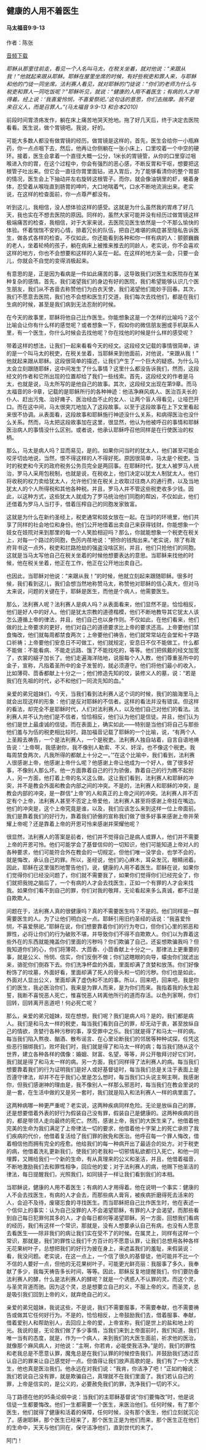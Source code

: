 ﻿## 健康的人用不着医生

#### 马太福音9:9-13

作者：陈张

[音频下载](https://link.jscdn.cn/1drv/aHR0cHM6Ly8xZHJ2Lm1zL3UvcyFBaW5LWUhaYVJhLW5sRHJlc3dtcTdwdHA4TW5kP2U9ZmJLN2da.m4a)  

*耶稣从那里往前走，看见一个人名叫马太，在税关坐着，就对他说：“来跟从我！”他就起来跟从耶稣。耶稣在屋里坐席的时候，有好些税吏和罪人来，与耶稣和他的门徒一同坐席。法利赛人看见，就对耶稣的门徒说：“你们的老师为什么与税吏和罪人一同吃饭呢？”耶稣听见，就说：“健康的人用不着医生；有病的人才用得着。经上说：‘我喜爱怜悯，不喜爱祭祀。’这句话的意思，你们去揣摩。我不是来召义人，而是召罪人。”(马太福音 9:9-13 和合本2010)*

前段时间胃溃疡发作，躺在床上痛苦地哭天抢地。拖了好几天后，终于决定去医院看看。医生说，做个胃镜吧。我说，好的。

可能大多数人都没有做胃镜的经历。做胃镜是这样的，首先，医生会给你一小瓶麻药，你一点点咽下去，然后，他再让你侧躺在一张小床上，口里咬着一个中空的硬环。接着，医生会拿着一个直径大概一公分，1米长的胃镜管，从你的口里穿过咽喉进入你的胃，在这个过程中，你会有强烈的恶心感，不断反胃和干呕，想要把这根管子吐出来。但它会一直往你胃里面钻，进入胃后，为了能够看清你的整个胃部的情况，医生会上下抽动并左右旋转这根管子。而你，就会像油锅里的虾，蜷着身体，忍受着从喉咙直到肠胃的呻吟，大口地喘着气，口水不断地流淌出来。老实说，在这样的检查面前，你一点尊严都没有。

听到这儿，我相信，没人想体验这样的感受。这就是为什么虽然我的胃疼了好几天，我也实在不想去医院的原因。同样的，虽然大家可能并没有经历过做胃镜这样极端痛苦的检查，我相信，对于大家来说，去医院见医生依然是一个不那么愉快的体验。怀着惴惴不安的心情，排着冗长的队伍，把自己难堪的病症甚至隐私告诉医生，做各式各样的检查。不仅如此，你还能看到各种和你一样有病的人：颤颤巍巍的老人，坐着轮椅的孩子，躺在病床上被推来推去的同龄人，老实说，你不会喜欢这样的地方，你也不会想要和这样的人呆在一起。在这样的地方呆一会，只要一会儿，你就会不自觉的变得消极起来。

有意思的是，正是因为看病是一件如此痛苦的事，这导致我们对医生和医院存在某种复杂的感情。首先，我们渴望我们的身边有好的医院，我们希望能够认识几个医生朋友，我们从不吝啬去称赞他们为白衣天使，我们渴望他们能妙手回春。其次，我们不愿意去医院，我们也不会想和医生打交道，我们每次去找他们，都是在我们生病的时候，甚至是我们病到无法忍耐的时候。

在今天的故事里，耶稣将他自己比作医生。你能想象这是一个怎样的比喻吗？这个比喻会让你有什么样的感觉呢？或者想象一下，假如你的微信朋友圈或手机联系人里，有一个医生，你什么时候会去找他呢？你在找他的时候是什么样的感受呢？

带着这样的想法，让我们一起来看看今天的经文。这段经文记载的事情很简单，讲的是一个叫马太的税吏，在税关坐着，当耶稣来到他面前，对他说，“来跟从我！” 他就起来跟从耶稣。这段很简单的描述，让我们产生了一个巨大的疑惑。为什么马太会立刻跟随耶稣，这中间发生了什么事情？这里什么都没告诉我们，然而，这段经文的作者和它所出现的位置却给了我们一些线索。首先，这段经文的作者是马太，也就是说，马太所写的是他自己的故事。其次，这段经文出现在第9章。而马太福音的8-9章，记载的是耶稣所行的各种神迹：他洁净麻风病人、医治百夫长的仆人、赶出污鬼、治好瘫子、医治经血不止的女人、让两个盲人得看见，让哑巴开口。而在这中间，马太很突兀地加入了这段故事。以至于这段故事在上下文里看起来很不协调。从表面看，这段故事和耶稣施行神迹没什么关系，和病得医治也没什么关系。然而，马太把这段故事加在这里，很显然，他认为他被呼召的事情和耶稣医治病人的事情没什么区别。或者说，他承认耶稣呼召他同样是在行使医治的权柄。

那么，马太是病人吗？显而易见，是的。如果你问当时的犹太人，他们甚至可能会咬牙切齿地说，当然，恨不得这样的人不得好死。原因很简单，马太是个税吏。当时的税吏和今天的政府税务公务员完全是两回事。在耶稣时代，犹太人被罗马人统治，罗马人采用包税制，也就是说，在税收上，他们决定以犹太人制犹太人。他们将收税的权力卖给犹太人，允许他们坐在税关上收取过往商人的通行费，以及当地犹太人的个人所得税和其他各种税。并且，罗马人并不管这些税吏收多少钱。因此，以这种方式，这些犹太人就成为了罗马统治他们同胞的帮凶，不仅如此，他们还借着为罗马人当打手，借着压榨自己的同胞发家致富。

这就是为什么在新约圣经上，税吏通常和妓女放在一起。在当时的环境里，他们共享了同样的社会地位和身份。他们公开地借着出卖自己来获得钱财。你能想象一个妓女在妓院对来到那里的每一个人笑脸相迎吗？那么，你就能想象一个税吏在税关上，对每一个路过的同胞，色厉内荏地说：“把你的钱掏出来。”老实说，除了有政府背书这一点外，税吏和拦路抢劫的强盗没啥区别，并且，他们只抢他们的同胞。这就是当马太写他自己在税关坐着的时候他想要表达的意思。当耶稣来找他的时候，他在税关坐着，他正在工作，他正在公开地出卖自己。

也因此，当耶稣对他说：“来跟从我！”的时候，他就立刻起来跟随耶稣。很多时候，我们看到这儿，我们会想当然地称赞马太，称赞他对耶稣的信心真大，但对马太来说，问题的关键在于，耶稣是医生，而他是个病人，他需要医生。

那么，法利赛人呢？法利赛人是病人吗？从表面看来，他们显然不是。恰恰相反，他们是好人中的好人。他们是犹太宗教的道德楷模，他们不断地教导其它犹太人该怎么遵循上帝的律法，并且，他们自己也以身作则。不仅如此，在他们看来，他们做的比上帝要求的更好，他们对自己的道德要求比上帝的要求还高。上帝要他们禁食悔改，他们就每周都禁食两次；上帝要他们祷告，他们就常常站在会堂和十字路口祈祷；上帝要他们安息日不可做工，他们就规定，安息日不仅不能做工，什么都不能做：不能看病、不能走远路、饿了不能找吃的，等等。他们把佩戴的经文加宽了，衣裳的繸子加长了。他们走遍海洋陆地，说服每个人入教，他们尊重圣所中的金子，宣称，凡指着圣所中的金子发誓的，就必须遵守。他们将他们最小的收入，比如薄荷、茴香都献上十分之一；他们修造先知的坟，装修义人的墓，说：“若是我们在先祖的时代，必不和他们一同流先知的血。”

亲爱的弟兄姐妹们，今天，当我们看到法利赛人这个词的时候，我们的脑海里马上就会出现这样的形象：他们是反对耶稣的不信者。这样的看法并没有错误。但这样的看法，却完全不是耶稣时代，人们对法利赛人，以及他们自己对他们的看法。法利赛人并不认为他们是不信者，恰恰相反，他们认为他们是信徒。并且，他们认为他们是世上最虔诚的信徒。而在表面上，确实如此——特别是当他们将自己与那些他们羞与为伍的税吏相比较时。路加福音记载了耶稣的一个比喻，说，“有两个人上圣殿去祷告，一个是法利赛人，一个是税吏。法利赛人独自站着，自言自语地祷告说：‘上帝啊，我感谢你，我不像别人勒索、不义、奸淫，也不像这个税吏。我每周禁食两次，凡我所得的都献上十分之一。’”在这个比喻中，我们看到，法利赛人很感谢上帝，他感谢上帝什么呢？他感谢上帝让他成为一个好人，做了很多好事，不像别人那么坏。他一方面靠着自己的行为骄傲，靠着自己的行为瞧不起别人，另一方面，他打着上帝的名义这么做。这让我们看到，法利赛人和耶稣的冲突，并不是教会外面和教会内部之间的冲突。不是的，法利赛人和耶稣的冲突，是教会内部的冲突，是一群信“上帝”的人和真正的上帝之间的冲突。法利赛人并不否定有个上帝，法利赛人甚至不否定上帝爱他，法利赛人甚至将感谢上帝挂在嘴边。他们的冲突是，这个上帝究竟是谁，以及，我们应该怎么来到这样一位上帝面前。我们是靠着我们的好行为，靠着我们骄傲的宣称我们做了很多好事来感谢上帝并荣耀上帝呢？还是靠着上帝的开恩可怜来感谢并荣耀他呢？

很显然，法利赛人的答案是前者，他们并不觉得自己是病人或罪人，他们并不需要上帝的开恩可怜。他们可能学会了基督信仰的一切知识，他们可能知道上帝对人的各种要求，他们可能符合外在教会的一切规定。但他们唯一没学会，也学不会的，就是悔改，承认自己的罪。所以，圣经说，他们的心麻木，耳朵发沉，眼睛闭着。因此，耶稣在这里强烈地警告他们，说，健康的人用不着医生。耶稣在说，如果你们觉得你们已经没问题了，你们就不需要我了，如果你们觉得你们已经完全了，你们就把我抛之脑后了，一个有病的人才会去找医生，正如一个有罪的人才会来找我。如果你们看不到自己的罪，你们对我的敬拜，无论看起来多么真诚，都不过是自欺欺人。

问题在于，法利赛人真的很健康吗？真的不需要医生吗？不是的。他们同样是一群需要医生的人。为了让他们明白这一点。耶稣引用旧约圣经的话说：“我喜爱怜悯，不喜爱祭祀。”耶稣在说，你们想要靠着你们的行为夸口，但你们心里的邪恶和罪性，必将让你们的行为破败不堪，并导致你们不得不自欺欺人。你们以为靠着这些外在的东西就能掩盖你们里面的污秽吗？你们欺骗了自己，还妄想欺骗我吗？但我知道你们的心，你们将薄荷、大茴香、小茴香献上十分之一，那律法上更重要的事，就是公义、怜悯、信实，你们反倒不做；你们这瞎眼的向导，蠓虫你们就滤出来，骆驼你们倒吞下去。你们洗净杯盘的外面，里面却满了贪婪和放荡。你们好像粉饰了的坟墓，外面好看，里面却满了死人的骨头和一切的污秽。你们也是如此，外面对人显出公义，里面却满了虚伪和不法的事。所以，回来吧，回来吧，我是你们的医生，我必医治你们，我来是为罪人而来，是为你们而来。我指着我的永生起誓，我断不喜悦恶人死亡，惟喜悦恶人转离他所行的道而存活。以色列家啊，你们回转，回转离开恶道吧！何必死亡呢？

那么，亲爱的弟兄姐妹，现在想想，我们呢？我们是病人吗？是的，我们都是病人。我们是和马太一样的税吏，每当我们看到自己的罪，却无动于衷，甚至放纵自己的情欲，贪婪行各种污秽的事，享受罪中之乐。我们就是得了和马太一样的病。每当我们陷入熬夜、酗酒、散布谣言、在心里论断我们的邻居等种种试探，任凭这些恶行捆绑我们，败坏我们时，我们就是得了和马太一样的病；每当我们随从这个世界，建立各种各样的偶像：婚姻、财富、名望，等等，并公开敬拜讨好它们时，我们就是得了和马太一样的病。另一方面，我们同样得了法利赛人的病。每当我们想要靠着我们的行为证明我们是好人或好基督徒时，每当我们总是关注于表面上是否遵守律法，却并不在乎我们心里是怎么想时，每当我们口头说主啊主啊，我感谢你，但我们感谢神的理由是，我不像别人一样那么邪恶时，每当我们在教会里说的是一套，在生活中做的又是另一套时，我们就是陷入和法利赛人一样的病里面了。

这两种病哪一种更严重呢？老实说，这两种疾病同样危险。无论是放纵自己的罪，还是想要借着外表的好行为假装自己没有罪，假装自己是健康的。这两种疾病的目的，都是带领人走向最终的死亡。然而，感谢上帝，我们的大医生来了。他借着他完美的生命为我们满足了上帝律法一切的要求，他借着他十字架上的死亡承担了我们疾病的代价，他借着复活给了我们罪的赦免和医治。他呼召每一个罪人悔改，借着相信他而拥有完全的痊愈。他给我们的每一种病开出了最适合的处方。对于税吏的病，他借着洗礼更新我们，使我们的老我和一切邪情私欲都归入死亡，和他一同埋葬，又赐给我们一个新的生命，有从真理来的公义和圣洁，并且，他借着福音，不断地激励我们去和罪性相争，回应他的爱；对于法利赛人的病，他赐下他圣洁的律法，每日提醒我们，光照我们，如同镜子一样让我们看到我们的本相。

当耶稣说，健康的人用不着医生；有病的人才用得着。他在说明一个事实：健康的人不会去找医生，有病的人才会去，而那些病人膏肓，被疾病折磨得死去活来的人，会迫不及待，废寝忘食的寻找医生。而当耶稣把自己比作医生时，他在表述一个信仰上的事实：认为自己没罪的人不会渴望耶稣，有罪的人才会渴望，而那些看到自己每日犯罪何其多的人，才会每日都何等渴望耶稣。另一方面，回想我们看病的经历，我们有这样一个常识，那就是，没有人想要承认自己有病，也没有人愿意去看医生——除非我们的病让我们实在受不了的时候。在属灵上，同样有这样一个常识，那就是，我们的罪性让我们千方百计的不愿意认罪，让我们总想用各种各样无花果树叶子，总想把我们的好行为披在身上，来遮盖我们的羞耻，来假装说：看，我没问题。老实说，在这一点上，一个信了很久的基督徒，他可能并不比一个不信的人要好一点，但他的无花果树叶子，可能更光鲜亮丽：我服事了多久，我奉献了多少，我每天祷告多长时间，等等。因此，耶稣反复地提醒我们，你们要防备法利赛人的酵，什么是法利赛人的酵呢？就是一个诱惑人不认罪的灵。而这个灵，与圣灵背道而驰。因为这个灵，总是想要立自己的义，不服上帝的义。而圣灵，总是吸引我们回到上帝的义，就弃绝自己的义。

亲爱的弟兄姐妹，我说这些，不是说，我们不需要服事，不需要奉献，也不需要祷告或做其它任何好行为。不是的，恰恰相反，上帝鼓励我们去，借着服事、奉献，借着爱别人和帮助别人，去回应上帝的爱，上帝宣称，我们是世上的盐和地上的光。我说的是，无论我们做了多少事情，当我们来到上帝面前时，我们知道，我们唯一当有的态度，就是，作为一个病人，来到我们的大医生面前，祈求他的医治，就像那个麻风病人，对他说：“主啊，你若肯，必能使我洁净。”是的，我们的罪性和老我总是不愿意认罪，魔鬼总是在我们认罪的时候控告我们，并鼓励我们透过否认自己的罪来让自己感觉好一点。但值得让我们放声高歌的是，我们有了一个大医生，他也真是医治我们。他永远在对我们说：“我肯，你洁净了吧！”正如约翰说：我们若说自己没有罪，就是欺骗自己，真理就不在我们里面了。我们若认自己的罪，上帝是信实的，是公义的，必要赦免我们的罪，洗净我们一切的不义。

马丁路德在他的95条论纲中说：当我们的主耶稣基督说“你们要悔改”时，他是说信徒一生都要悔改。他们一生都需要一个医生，来医治他们。任何时候，有了那个医生，他们就得了健康和活着的保障，任何时候，没有那个医生，他们立刻就沉沦了。感谢耶稣，那个医生已经来了，那个医生正是为他们而来，那个医生正在他们的生命中，天天与他们同在，保守洁净他们，直到世代的末了。

阿门！